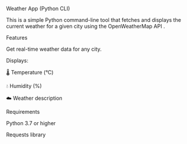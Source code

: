 Weather App (Python CLI)

This is a simple Python command-line tool that fetches and displays the current weather for a given city using the OpenWeatherMap API
.

Features

Get real-time weather data for any city.

Displays:

🌡️ Temperature (°C)

💧 Humidity (%)

☁️ Weather description

Requirements

Python 3.7 or higher

Requests
 library
